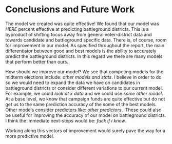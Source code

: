 # Conclusions and Future Work
The model we created was quite effective! We found that our model was *HERE* percent effective at predicting battleground districts. This is a byproduct of shifting focus away from general voter-district data and towards candidate and battleground specific data. There is, of course, room for improvement in our model. As specified throughout the report, the main differentiator between good and best models is the ability to accurately predict the battleground districts. In this regard we there are many models that perform better than ours.

How should we improve our model? We see that competing models for the midterm elections include: *other models and stats*. I believe in order to do so we would need to expand the data we have on candidates in battleground districts or consider different variations to our current model. For example, we could *look at x data* and we could use *some other model*. At a base level, we know that campaign funds are quite effective but do not get us to the same prediction accuracy of the some of the best models. Other models consider predictors like: *other predictors*.  These could also be useful for improving the accuracy of our model on battleground districts. I think the immediate next-steps would be: *fuck if i know*.

Working along this vectors of improvement would surely pave the way for a more predictive model.
